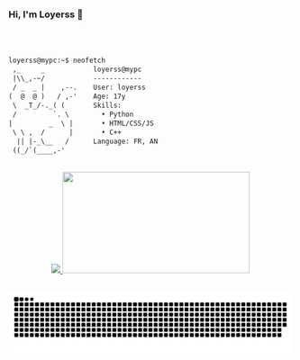 ### Hi, I'm Loyerss 👋 

<br>

```console

loyerss@mypc:~$ neofetch
 ,_     _            loyerss@mypc
 |\\_,-~/            ------------
 / _  _ |    ,--.    User: loyerss
(  @  @ )   / ,-'    Age: 17y
 \  _T_/-._( (       Skills:
 /         `. \        • Python
|         _  \ |       • HTML/CSS/JS
 \ \ ,  /      |       • C++
  || |-_\__   /      Language: FR, AN
 ((_/`(____,-' 
```

<br>

<div align="center">
    <a href="https://github.com/Loyerss">
    <img height="180em" src="https://github-readme-stats.loyerss.vercel.app/api?username=Loyerss&show_icons=true&theme=react&include_all_commits=true&count_private=true"/>
    <img width="332px" height="180em" src="https://github-readme-stats.loyerss.vercel.app/api/top-langs/?username=Loyerss&layout=compact&langs_count=16&theme=react"/>

<br>

</div>
</div>
  
## 	
  ![Snake animation](https://github.com/Loyerss/Loyerss/blob/output/github-contribution-grid-snake.svg)
</div>
